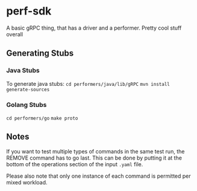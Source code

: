 # perf-sdk
A basic gRPC thing, that has a driver and a performer. Pretty cool stuff overall

## Generating Stubs
### Java Stubs
To generate java stubs: 
`cd performers/java/lib/gRPC`
`mvn install generate-sources`

### Golang Stubs
`cd performers/go`
`make proto`

## Notes
If you want to test multiple types of commands in the same test run, the REMOVE command has to go last.
This can be done by putting it at the bottom of the operations section of the input `.yaml` file.

Please also note that only one instance of each command is permitted per mixed workload.

